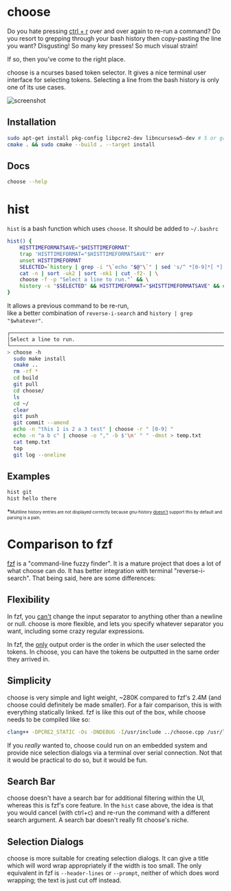 # choose

Do you hate pressing [ctrl + r](https://codeburst.io/use-reverse-i-search-to-quickly-navigate-through-your-history-917f4d7ffd37) over and over again to re-run a command? Do you resort to grepping through your bash history then copy-pasting the line you want? Disgusting! So many key presses! So much visual strain!

If so, then you've come to the right place.

choose is a ncurses based token selector. It gives a nice terminal user interface for selecting tokens. Selecting a line from the bash history is only one of its use cases.

![screenshot](./screenshot.png)

## Installation

```bash
sudo apt-get install pkg-config libpcre2-dev libncursesw5-dev # 5 or greater
cmake . && sudo cmake --build . --target install 
```

## Docs

```bash
choose --help
```

# hist

`hist` is a bash function which uses `choose`. It should be added to `~/.bashrc`

```bash
hist() {
    HISTTIMEFORMATSAVE="$HISTTIMEFORMAT"
    trap 'HISTTIMEFORMAT="$HISTTIMEFORMATSAVE"' err
    unset HISTTIMEFORMAT
    SELECTED=`history | grep -i "\`echo "$@"\`" | sed 's/^ *[0-9]*[ *] //' | head -n-1 | \
    cat -n | sort -uk2 | sort -nk1 | cut -f2- | \
    choose -f -p "Select a line to run."` && \
    history -s "$SELECTED" && HISTTIMEFORMAT="$HISTTIMEFORMATSAVE" && eval "$SELECTED" ; 
}
```

It allows a previous command to be re-run,  
like a better combination of `reverse-i-search` and `history | grep "$whatever"`.

```bash
┌─────────────────────────────────────────────────────────────────────────────────────────────────┐
│Select a line to run.                                                                            │
└─────────────────────────────────────────────────────────────────────────────────────────────────┘
> choose -h
  sudo make install
  cmake ..
  rm -rf *
  cd build
  git pull
  cd choose/
  ls
  cd ~/
  clear
  git push
  git commit --amend
  echo -n "this 1 is 2 a 3 test" | choose -r " [0-9] "
  echo -n "a b c" | choose -o "," -b $'\n' " " -dmst > temp.txt
  cat temp.txt
  top
  git log --oneline
```

## Examples

```bash
hist git
hist hello there
```

*<sub><sup>Multiline history entries are not displayed correctly because gnu-history [doesn't](https://askubuntu.com/a/1210371) support this by default and parsing is a pain.</sup></sub>

# Comparison to fzf

[fzf](https://github.com/junegunn/fzf) is a "command-line fuzzy finder". It is a mature project that does a lot of what choose can do. It has better integration with terminal "reverse-i-search". That being said, here are some differences:

## Flexibility

In fzf, you [can't](https://github.com/junegunn/fzf/issues/1670) change the input separator to anything other than a newline or null. choose is more flexible, and lets you specify whatever separator you want, including some crazy regular expressions.

In fzf, the [only](https://github.com/junegunn/fzf/issues/1417) output order is the order in which the user selected the tokens. In choose, you can have the tokens be outputted in the same order they arrived in.

## Simplicity

choose is very simple and light weight, ~280K compared to fzf's 2.4M (and choose could definitely be made smaller). For a fair comparison, this is with everything statically linked. fzf is like this out of the box, while choose needs to be compiled like so:

```bash
clang++ -DPCRE2_STATIC -Os -DNDEBUG -I/usr/include ../choose.cpp /usr/lib/x86_64-linux-gnu/libncursesw.a /usr/lib/x86_64-linux-gnu/libform.a /usr/lib/x86_64-linux-gnu/libtinfo.a /usr/lib/x86_64-linux-gnu/libgpm.a -lpcre2-8
```

If you *really* wanted to, choose could run on an embedded system and provide nice selection dialogs via a terminal over serial connection. Not that it would be practical to do so, but it would be fun.

## Search Bar

choose doesn't have a search bar for additional filtering within the UI, whereas this is fzf's core feature. In the `hist` case above, the idea is that you would cancel (with ctrl+c) and re-run the command with a different search argument. A search bar doesn't really fit choose's niche.

## Selection Dialogs

choose is more suitable for creating selection dialogs. It can give a title which will word wrap appropriately if the width is too small. The only equivalent in fzf is `--header-lines` or `--prompt`, neither of which does word wrapping; the text is just cut off instead.
